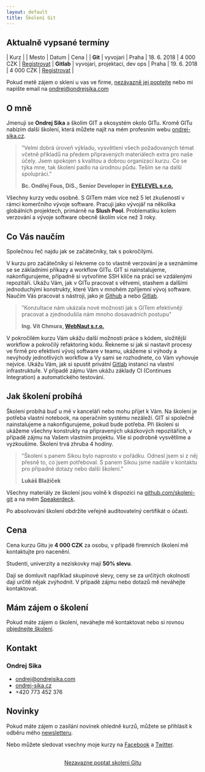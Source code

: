 ```yaml
---
layout: default
title: Školení Git
---
```


## Aktualně vypsané termíny

<style>
td {padding-bottom: 5px;}
</style>

| Kurz | | Mesto | Datum | Cena | |
__Git__ | vyvojari | Praha | 18. 6. 2018 | 4 000 CZK | <a href="https://ondrej-sika.cz/blog/2018/skoleni-gitu-18-6-2018/?x_sika_source=skoleni-git.cz&utm_source=skoleni-git.cz" class="btn btn-success">Registrovat</a> |
__Gitlab__ | vyvojari, projektaci, dev ops | Praha | 19. 6. 2018 | 4 000 CZK | <a href="https://ondrej-sika.cz/skoleni/gitlab/registrace/?x_sika_source=skoleni-git.cz&utm_source=skoleni-git.cz" class="btn btn-success">Registrovat</a> |

Pokud metě zájem o skleni u vas ve firme, <a href="https://ondrej-sika.cz/skoleni/git/poptavka/?x_sika_source=skoleni-git.cz&utm_source=skoleni-git.cz" class="btn btn-large btn-success">nezávazně jej poptejte</a> nebo mi napište email na <ondrej@ondrejsika.com>

<!--
- [__Workshop Gitu pro začátečníky__, 21. 6. 2017](https://sedu.cz/terminy/2017-06-21-workshop-gitu-pro-zacatecniky.html)
-->


## O mně

Jmenuji se __Ondrej Sika__ a školím GIT a ekosystém okolo GITu. Kromě GITu nabízím další školení, která můžete najít na mém profesním webu [ondrej-sika.cz](https://ondrej-sika.cz?x_sika_source=skoleni-git.cz&utm_source=skoleni-git.cz).

> "Velmi dobrá úroveň výkladu, vysvětlení všech požadovaných témat včetně příkladů na předem připravených materiálech extra pro naše účely. Jsem spokojen s kvalitou a dobrou organizací kurzu. Co se týka mne, tak školení padlo na úrodnou půdu. Teším se na další spolupráci."
>
> __Bc. Ondřej Fous, DiS., Senior Developer in [EYELEVEL s.r.o.](http://eyelevel.com)__

Všechny kurzy vedu osobně. S GITem mám více než 5 let zkušeností v rámci komerčního vývoje software. Pracuji jako vývojář na několika globálních projektech, primárně na __Slush Pool__. Problematiku kolem verzování a vývoje software obecně školím více než 3 roky.


## Co Vás naučím

Společnou řeč najdu jak se začátečníky, tak s pokročilými.

V kurzu pro začátečníky si řekneme co to vlastně verzování je a seznámíme se se základními příkazy a workflow GITu. GIT si nainstalujeme, nakonfigurujeme, případně si vytvoříme SSH klíče na práci se vzdálenými repozitáři. Ukážu Vám, jak v GITu pracovat s větvemi, stashem a dalšími jednoduchými konstrukty, které Vám v mnohém zpříjemní vývoj software. Naučím Vás pracovat s nástroji, jako je [Github](https://github.com) a nebo [Gitlab](https://gitlab.com).

> "Konzultace nám ukázala nové možnosti jak s GITem efektivněji pracovat a zjednodušila nám mnoho dosavadních postupu"
>
> __Ing. Vít Chmura, [WebNaut s.r.o.](http://webnaut.cz)__

V pokročilém kurzu Vám ukážu další možnosti práce s kódem, složitější workflow a pokročilý refaktoring kódu. Řekneme si jak si nastavit procesy ve firmě pro efektivní vývoj software v teamu, ukážeme si výhody a nevýhody jednotlivých workflow a Vy sami se rozhodnete, co Vám vyhovuje nejvíce. Ukážu Vám, jak si spustit privátní [Gitlab](https://gitlab.com) instanci na vlastní infrastruktuře. V případě zájmu Vám ukážu základy CI (Continues Integration) a automatického testování.


## Jak školení probíhá

Školení probíhá buď u mě v kanceláři nebo mohu přijet k Vám. Na školení je potřeba vlastní notebook, na operačním systému nezáleží. GIT si společně nainstalujeme a nakonfigurujeme, pokud bude potřeba. Při školení si ukážeme všechny konstrukty na připravených ukázkových repozitářích, v případě zájmu na Vašem vlastním projektu. Vše si podrobně vysvětlíme a vyzkoušíme. Školení trvá zhruba 4 hodiny.

> "Školení s panem Sikou bylo naprosto v pořádku. Odnesl jsem si z něj přesně to, co jsem potřeboval. S panem Sikou jsme nadále v kontaktu pro případné dotazy nebo další školení."
>
> __Lukáš Blažíček__

Všechny materiály ze školení jsou volně k dispozici na [github.com/skoleni-git](https://github.com/skoleni-git) a na mém [Speakerdeck](https://speakerdeck.com/ondrejsika).

Po absolvování školení obdržíte veřejně auditovatelný certifikát o účasti.


## Cena

Cena kurzu Gitu je __4 000 CZK__ za osobu, v případě firemních školení mě kontaktujte pro nacenění.

Studenti, univerzity a neziskovky mají __50% slevu__.

Dají se domluvit například skupinové slevy, ceny se za určitých okolností dají určitě nějak zvýhodnit. V případě zájmu nebo dotazů mě neváhejte kontaktovat.


## Mám zájem o školení

Pokud máte zájem o školení, neváhejte mě kontaktovat nebo si rovnou [objednejte školení](/registrace.html).


## Kontakt

### Ondrej Sika

- <ondrej@ondrejsika.com>
- [ondrej-sika.cz](https://ondrej-sika.cz/?x_sika_source=skoleni-git.cz&utm_source=skoleni-git.cz)
- +420 773 452 376


## Novinky

Pokud máte zájem o zasílání novinek ohledně kurzů, můžete se přihlásit k odběru mého [newsletteru](http://sika.link/newsletter).

Nebo můžete sledovat vsechny moje kurzy na [Facebook](https://facebook.com/skoleniio) a [Twitter](https://twitter.com/skoleniio).


<center style="margin: 30px 0 40px"><a href="https://ondrej-sika.cz/skoleni/git/poptavka/?x_sika_source=skoleni-git.cz&utm_source=skoleni-git.cz" class="btn btn-lg btn-success">Nezavazne poptat skoleni Gitu</a></center>

